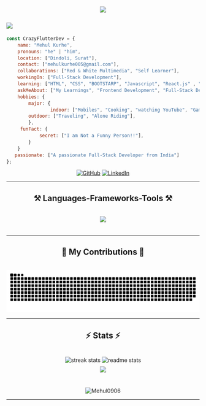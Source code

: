 <h1 align="center">
    <img src="https://readme-typing-svg.herokuapp.com/?font=Righteous&size=35&center=true&vCenter=true&width=500&height=70&duration=4000&lines=Hey+There!+👋;+I'm+Mehul+Kurhe!;" />
</h1>

<img src="https://res.cloudinary.com/superfolio/image/upload/v1620689979/68747470733a2f2f692e70696e696d672e636f6d2f6f726967696e616c732f63362f33332f63322f63363333633230656465383266306530636564376435373064626533613166332e676966_yjuh2s.gif"/>

<div>

```javascript
const CrazyFlutterDev = {
    name: "Mehul Kurhe",
    pronouns: "he" | "him",
    location: ["Dindoli, Surat"],
    contact: ["mehulkurhe005@gmail.com"],
    collaborations: ["Red & White Multimedia", "Self Learner"],
    workingOn: ["Full-Stack Development"],
    learning: ["HTML", "CSS", "BOOTSTARP", "Javascript", "React.js" , "Node.js" , "Express" , "Mongodb"],
    askMeAbout: ["My Learnings", "Frontend Development", "Full-Stack Development"],
    hobbies: {
        major: {
            	indoor: ["Mobiles", "Cooking", "watching YouTube", "Gaming", "Discord"],
		outdoor: ["Traveling", "Alone Riding"],
        },
	 funFact: {
            secret: ["I am Not a Funny Person!!"],
        }        
    }
   passionate: ["A passionate Full-Stack Developer from India"]
};
```

 </div>

<p align="center">
	<a href="https://github.com/Mehul0906"><img src="https://img.icons8.com/bubbles/50/000000/github.png" alt="GitHub"/></a>
	<a href="[https://www.linkedin.com/in/nwaobidaniel/](https://www.linkedin.com/in/aayush-patel-b55390296/)"><img src="https://img.icons8.com/bubbles/50/000000/linkedin.png" alt="LinkedIn"/></a>
<!--   	<a href="https://discordapp.com/users/822812589624393749"><img src="https://img.icons8.com/bubbles/50/000000/discord.png" alt="Discord"/></a> -->
</p>

</div>

 <hr/>

<h2 align="center">⚒️ Languages-Frameworks-Tools ⚒️</h2>
<br/>
<div align="center">
<!--     <img src="https://skillicons.dev/icons?i=aiscript,androidstudio,aws,c,cpp,cmake,github,figma,git" />
    <img src="https://skillicons.dev/icons?i=discord,python,bots,flutter,gcp,firebase,kotlin,linkedin,java,visualstudio,twitter" /><br>
    <img src="https://skillicons.dev/icons?i=cpp,dart,python,flutter,firebase,supabase,androidstudio,vscode,github,java,php,sqlite" /> -->
    <img src="https://skillicons.dev/icons?i=html,css,git,javascript,jquery,react,linkedin,instagram,node,express,mangodb," /><br>
</div>

<br/>
<hr/>

<div align="center">
  <h2>🐍 My Contributions 🐍</h2>
  <br>
  <img alt="snake eating my contributions" src="https://raw.githubusercontent.com/salesp07/salesp07/output/github-contribution-grid-snake.svg" />

  <br/>
</div>

<hr/>

<h2 align="center">⚡ Stats ⚡</h2>
<br>

<div align=center>
  <img width=390 height=162.84 src="https://github-readme-stats.vercel.app/api?username=Mehul0906&theme=algolia&show_icons=true&rank_icon=github&border_radius=20&count_private=true" alt="streak stats"/>
<img width=390 height=162.84 src="https://github-readme-streak-stats.herokuapp.com/?user=Mehul0906&theme=algolia&border_radius=20" alt="readme stats"/>
  <br/>

   <img align="center" style="margin:0.5rem" src="https://github-readme-stats.vercel.app/api/top-langs/?username=Mehul0906&layout=donut-vertical&show_icons=true&rank_icon=github&border_radius=20&title_color=00AEFF&text_color=c9cacc&icon_color=4AB197&bg_color=050F2C"/>
</div>

<br/>

<p align="center"> <img src="https://komarev.com/ghpvc/?username=Mehul0906&label=Profile%20views&color=0e75b6&style=flat" alt="Mehul0906" /> </p>

<hr/>
